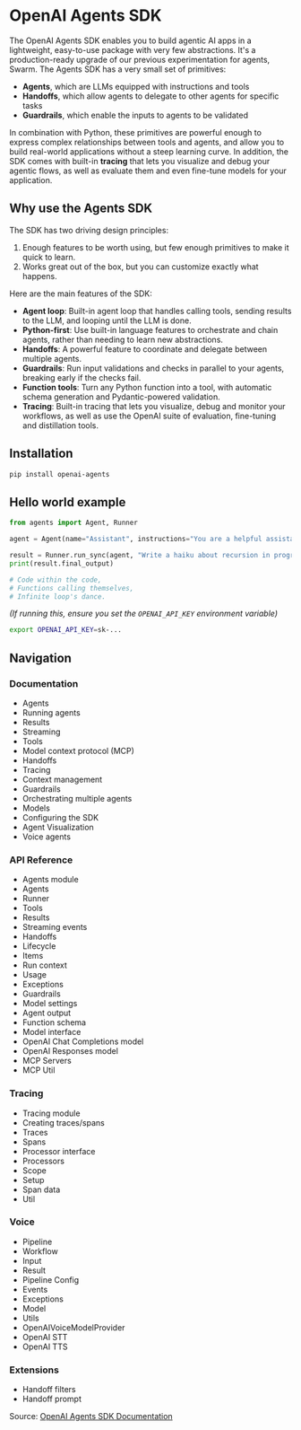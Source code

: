 # OpenAI Agents SDK

The OpenAI Agents SDK enables you to build agentic AI apps in a lightweight, easy-to-use package with very few abstractions. It's a production-ready upgrade of our previous experimentation for agents, Swarm. The Agents SDK has a very small set of primitives:

* **Agents**, which are LLMs equipped with instructions and tools
* **Handoffs**, which allow agents to delegate to other agents for specific tasks
* **Guardrails**, which enable the inputs to agents to be validated

In combination with Python, these primitives are powerful enough to express complex relationships between tools and agents, and allow you to build real-world applications without a steep learning curve. In addition, the SDK comes with built-in **tracing** that lets you visualize and debug your agentic flows, as well as evaluate them and even fine-tune models for your application.

## Why use the Agents SDK

The SDK has two driving design principles:

1. Enough features to be worth using, but few enough primitives to make it quick to learn.
2. Works great out of the box, but you can customize exactly what happens.

Here are the main features of the SDK:

* **Agent loop**: Built-in agent loop that handles calling tools, sending results to the LLM, and looping until the LLM is done.
* **Python-first**: Use built-in language features to orchestrate and chain agents, rather than needing to learn new abstractions.
* **Handoffs**: A powerful feature to coordinate and delegate between multiple agents.
* **Guardrails**: Run input validations and checks in parallel to your agents, breaking early if the checks fail.
* **Function tools**: Turn any Python function into a tool, with automatic schema generation and Pydantic-powered validation.
* **Tracing**: Built-in tracing that lets you visualize, debug and monitor your workflows, as well as use the OpenAI suite of evaluation, fine-tuning and distillation tools.

## Installation

```bash
pip install openai-agents
```

## Hello world example

```python
from agents import Agent, Runner

agent = Agent(name="Assistant", instructions="You are a helpful assistant")

result = Runner.run_sync(agent, "Write a haiku about recursion in programming.")
print(result.final_output)

# Code within the code,
# Functions calling themselves,
# Infinite loop's dance.
```

_(If running this, ensure you set the `OPENAI_API_KEY` environment variable)_

```bash
export OPENAI_API_KEY=sk-...
```

## Navigation

### Documentation
- Agents
- Running agents
- Results
- Streaming
- Tools
- Model context protocol (MCP)
- Handoffs
- Tracing
- Context management
- Guardrails
- Orchestrating multiple agents
- Models
- Configuring the SDK
- Agent Visualization
- Voice agents

### API Reference
- Agents module
- Agents
- Runner
- Tools
- Results
- Streaming events
- Handoffs
- Lifecycle
- Items
- Run context
- Usage
- Exceptions
- Guardrails
- Model settings
- Agent output
- Function schema
- Model interface
- OpenAI Chat Completions model
- OpenAI Responses model
- MCP Servers
- MCP Util

### Tracing
- Tracing module
- Creating traces/spans
- Traces
- Spans
- Processor interface
- Processors
- Scope
- Setup
- Span data
- Util

### Voice
- Pipeline
- Workflow
- Input
- Result
- Pipeline Config
- Events
- Exceptions
- Model
- Utils
- OpenAIVoiceModelProvider
- OpenAI STT
- OpenAI TTS

### Extensions
- Handoff filters
- Handoff prompt

Source: [OpenAI Agents SDK Documentation](https://openai.github.io/openai-agents-python/) 